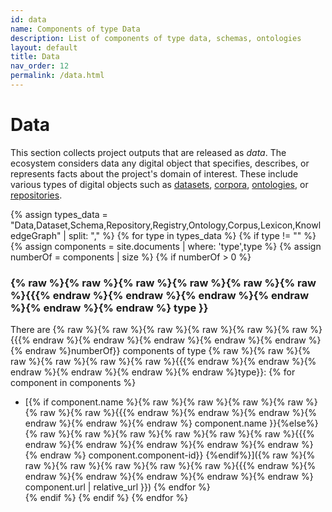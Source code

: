 ```yaml
---
id: data
name: Components of type Data
description: List of components of type data, schemas, ontologies
layout: default
title: Data
nav_order: 12
permalink: /data.html
---
```


# Data

This section collects project outputs that are released as *data*.
The ecosystem considers data any digital object that specifies, describes, or represents facts about the project's domain of interest.
These include various types of digital objects such as [datasets](#dataset), [corpora](#corpus), [ontologies](#ontology), or [repositories](#repository).

<div id="chart_container_data"></div>
<script>
anychart.onDocumentReady(function() {
    // set the data
    var data = [
        {x: "Corpus", value: 1},
        {x: "Dataset", value: 4},
        {x: "KnowledgeGraph", value: 1},
        {x: "Lexicon", value: 1},
        {x: "Ontology", value: 6},
        {x: "Repository", value: 4},
        {x: "Schema", value: 2}
    ];
    // create the chart
    var chart = anychart.pie3d();
    // set the chart title
    // chart.title("Polifonia Project Components by Type");
	// add the data
    chart.data(data);
	// sort elements
    chart.sort("desc");  
	// set legend position
    chart.legend().position("right");
	// set items layout
    chart.legend().itemsLayout("vertical");
	// display the chart in the container
    chart.container('chart_container_data');
    chart.draw();
  });
  </script>

{% assign types_data = "Data,Dataset,Schema,Repository,Registry,Ontology,Corpus,Lexicon,KnowledgeGraph" | split: "," %}
{% for type in types_data %}
{% if type != "" %}
{% assign components =  site.documents  | where: 'type',type %}
{% assign numberOf = components | size %}
{% if numberOf > 0 %}
### {% raw %}{% raw %}{% raw %}{% raw %}{% raw %}{% raw %}{{{% endraw %}{% endraw %}{% endraw %}{% endraw %}{% endraw %}{% endraw %} type }}

There are {% raw %}{% raw %}{% raw %}{% raw %}{% raw %}{% raw %}{{{% endraw %}{% endraw %}{% endraw %}{% endraw %}{% endraw %}{% endraw %}numberOf}} components of type {% raw %}{% raw %}{% raw %}{% raw %}{% raw %}{% raw %}{{{% endraw %}{% endraw %}{% endraw %}{% endraw %}{% endraw %}{% endraw %}type}}:
	{% for component in components %}
- [{% if component.name %}{% raw %}{% raw %}{% raw %}{% raw %}{% raw %}{% raw %}{{{% endraw %}{% endraw %}{% endraw %}{% endraw %}{% endraw %}{% endraw %} component.name }}{%else%}{% raw %}{% raw %}{% raw %}{% raw %}{% raw %}{% raw %}{{{% endraw %}{% endraw %}{% endraw %}{% endraw %}{% endraw %}{% endraw %} component.component-id}} {%endif%}]({% raw %}{% raw %}{% raw %}{% raw %}{% raw %}{% raw %}{{{% endraw %}{% endraw %}{% endraw %}{% endraw %}{% endraw %}{% endraw %} component.url | relative_url }})	{% endfor %}	
{% endif %}
{% endif %}
{% endfor %}
